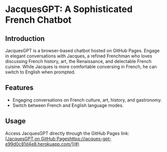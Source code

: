 # JacquesGPT: A Sophisticated French Chatbot

## Introduction
JacquesGPT is a browser-based chatbot hosted on GitHub Pages. Engage in elegant conversations with Jacques, a refined Frenchman who loves discussing French history, art, the Renaissance, and delectable French cuisine. While Jacques is more comfortable conversing in French, he can switch to English when prompted.

## Features
- Engaging conversations on French culture, art, history, and gastronomy.
- Switch between French and English language modes.

## Usage
Access JacquesGPT directly through the GitHub Pages link:  
[[JacquesGPT on GitHub Pages](https://jacques-gpt-e99d0c81d4e8.herokuapp.com/)https://jacques-gpt-e99d0c81d4e8.herokuapp.com/](#)





